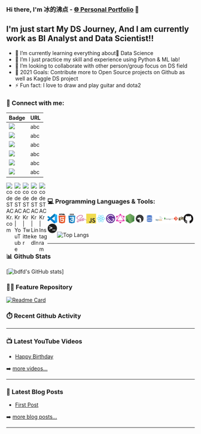 <!--
 * @Author: BDFD
 * @Date: 2022-01-06 17:50:38
 * @LastEditTime: 2022-01-07 10:10:46
 * @LastEditors: BDFD
 * @Description:
 * @FilePath: \bdfd\README.md
-->

### Hi there, I'm 冰的沸点 - [🌐 Personal Portfolio][website] 👋

## I'm just start My DS Journey, And I am currently work as BI Analyst and Data Scientist!!

- 🔭 I’m currently learning everything about🤣 Data Science
- 🌱 I’m I just practice my skill and experience using Python & ML lab!
- 👯 I’m looking to collaborate with other person/group focus on DS field
- 🥅 2021 Goals: Contribute more to Open Source projects on Github as well as Kaggle DS project
- ⚡ Fun fact: I love to draw and play guitar and dota2

### 📱 Connect with me:

| Badge                                                                                                                    | URL |
| ------------------------------------------------------------------------------------------------------------------------ | --- |
| <img src="https://img.shields.io/badge/Gmail-D14836?style=for-the-badge&logo=gmail&logoColor=white" />                   | abc |
| <img src="https://img.shields.io/badge/website-000000?style=for-the-badge&logo=About.me&logoColor=white" />              | abc |
| <img src="https://img.shields.io/badge/LinkedIn-0077B5?style=for-the-badge&logo=linkedin&logoColor=white" />             | abc |
| <img src="https://img.shields.io/badge/Facebook-1877F2?style=for-the-badge&logo=facebook&logoColor=white" />             | abc |
| <img src="https://img.shields.io/badge/Stack_Overflow-FE7A16?style=for-the-badge&logo=stack-overflow&logoColor=white" /> | abc |
| <img src="https://img.shields.io/badge/Twitter-1DA1F2?style=for-the-badge&logo=twitter&logoColor=white" />               | abc |

[<img align="left" alt="codeSTACKr.com" width="22px" src="https://cdn.jsdelivr.net/gh/bdfd/Img_Repo/6.Website-Action-Icon/svg/globe.svg" />][website]
[<img align="left" alt="codeSTACKr | YouTube" width="22px" src="https://cdn.jsdelivr.net/gh/bdfd/Img_Repo/5.Icon-With-Dark-Background/youtube.svg" />][youtube]
[<img align="left" alt="codeSTACKr | Twitter" width="22px" src="https://cdn.jsdelivr.net/gh/bdfd/Img_Repo/5.Icon-With-Dark-Background/twitter.svg" />][twitter]
[<img align="left" alt="codeSTACKr | LinkedIn" width="22px" src="https://cdn.jsdelivr.net/gh/bdfd/Img_Repo/5.Icon-With-Dark-Background/linkedin.svg" />][linkedin]
[<img align="left" alt="codeSTACKr | Instagram" width="22px" src="https://cdn.jsdelivr.net/gh/bdfd/Img_Repo/5.Icon-With-Dark-Background/instagram.svg" />][instagram]

<br />

### 💻 Programming Languages & Tools:

<img align="left" alt="Visual Studio Code" width="26px" src="https://raw.githubusercontent.com/github/explore/80688e429a7d4ef2fca1e82350fe8e3517d3494d/topics/visual-studio-code/visual-studio-code.png" />
<img align="left" alt="HTML5" width="26px" src="https://raw.githubusercontent.com/github/explore/80688e429a7d4ef2fca1e82350fe8e3517d3494d/topics/html/html.png" />
<img align="left" alt="CSS3" width="26px" src="https://raw.githubusercontent.com/github/explore/80688e429a7d4ef2fca1e82350fe8e3517d3494d/topics/css/css.png" />
<img align="left" alt="Sass" width="26px" src="https://raw.githubusercontent.com/github/explore/80688e429a7d4ef2fca1e82350fe8e3517d3494d/topics/sass/sass.png" />
<img align="left" alt="JavaScript" width="26px" src="https://raw.githubusercontent.com/github/explore/80688e429a7d4ef2fca1e82350fe8e3517d3494d/topics/javascript/javascript.png" />
<img align="left" alt="React" width="26px" src="https://raw.githubusercontent.com/github/explore/80688e429a7d4ef2fca1e82350fe8e3517d3494d/topics/react/react.png" />
<img align="left" alt="Gatsby" width="26px" src="https://raw.githubusercontent.com/github/explore/e94815998e4e0713912fed477a1f346ec04c3da2/topics/gatsby/gatsby.png" />
<img align="left" alt="GraphQL" width="26px" src="https://raw.githubusercontent.com/github/explore/80688e429a7d4ef2fca1e82350fe8e3517d3494d/topics/graphql/graphql.png" />
<img align="left" alt="Node.js" width="26px" src="https://raw.githubusercontent.com/github/explore/80688e429a7d4ef2fca1e82350fe8e3517d3494d/topics/nodejs/nodejs.png" />
<img align="left" alt="Deno" width="26px" src="https://raw.githubusercontent.com/github/explore/361e2821e2dea67711cde99c9c40ed357061cf27/topics/deno/deno.png" />
<img align="left" alt="SQL" width="26px" src="https://raw.githubusercontent.com/github/explore/80688e429a7d4ef2fca1e82350fe8e3517d3494d/topics/sql/sql.png" />
<img align="left" alt="MySQL" width="26px" src="https://raw.githubusercontent.com/github/explore/80688e429a7d4ef2fca1e82350fe8e3517d3494d/topics/mysql/mysql.png" />
<img align="left" alt="MongoDB" width="26px" src="https://raw.githubusercontent.com/github/explore/80688e429a7d4ef2fca1e82350fe8e3517d3494d/topics/mongodb/mongodb.png" />
<img align="left" alt="Git" width="26px" src="https://raw.githubusercontent.com/github/explore/80688e429a7d4ef2fca1e82350fe8e3517d3494d/topics/git/git.png" />
<img align="left" alt="GitHub" width="26px" src="https://raw.githubusercontent.com/github/explore/78df643247d429f6cc873026c0622819ad797942/topics/github/github.png" />
<img align="left" alt="Terminal" width="26px" src="https://raw.githubusercontent.com/github/explore/80688e429a7d4ef2fca1e82350fe8e3517d3494d/topics/terminal/terminal.png" />
<br /><br />

![Top Langs](https://github-readme-stats.vercel.app/api/top-langs/?username=bdfd&layout=compact)

---

### 📊 Github Stats

[![bdfd's GitHub stats](https://github-readme-stats.vercel.app/api?username=bdfd&show_icons=true&theme=tokyonight)]

### 👩‍💻 Feature Repository

[![Readme Card](https://github-readme-stats.vercel.app/api/pin/?username=bdfd&repo=1.3_Leetcode_SQL_All_Solution)](https://github.com/bdfd/1.3_Leetcode_SQL_All_Solution)

### ⏱️ Recent Github Activity

<!--START_SECTION:activity-->

<!--END_SECTION:activity-->

---

### 📺 Latest YouTube Videos

<!-- YOUTUBE:START -->

- [Happy Birthday](https://www.youtube.com/watch?v=R1xuFaGZrRQ)
<!-- YOUTUBE:END -->

➡️ [more videos...][youtube]

---

### 📝 Latest Blog Posts

<!-- BLOG-POST-LIST:START -->

- [First Post](https://dev.to/bdfd/first-post-2gd1)
<!-- BLOG-POST-LIST:END -->

➡️ [more blog posts...][website]

---

[website]: https://github.com/bdfd
[twitter]: https://github.com/bdfd
[youtube]: https://github.com/bdfd
[instagram]: https://github.com/bdfd
[linkedin]: https://github.com/bdfd
[webdevplaylist]: https://github.com/bdfd
[github repo]: https://github.com/bdfd
